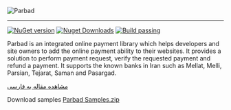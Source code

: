 ﻿
![Parbad](https://github.com/Sina-Soltani/Parbad/blob/master/images/Parbad.png "Parbad")
- - - -

[![NuGet version](https://img.shields.io/nuget/v/parbad.svg?style=flat&label=Nuget)](https://www.nuget.org/packages/Parbad/)
[![Nuget Downloads](https://img.shields.io/nuget/dt/parbad.svg?color=blue&label=Downloads)](https://www.nuget.org/packages/Parbad/)
[![Build passing](https://img.shields.io/travis/com/Sina-Soltani/Parbad.svg?style=flat&label=Build)](https://api.travis-ci.com/Sina-Soltani/Parbad.svg?branch=master)

Parbad is an integrated online payment library which helps developers and site owners to add the online payment ability to their websites.
It provides a solution to perform payment request, verify the requested payment and refund a payment. 
It supports the known banks in Iran such as Mellat, Melli, Parsian, Tejarat, Saman and Pasargad.

[مشاهده مقاله به فارسی](https://www.dotnettips.info/post/3009/%d9%be%d8%b1%d8%a8%d8%a7%d8%af-%d8%a2%d9%85%d9%88%d8%b2%d8%b4-%d9%be%db%8c%d8%a7%d8%af%d9%87%e2%80%8c%d8%b3%d8%a7%d8%b2%db%8c-%d9%be%d8%b1%d8%af%d8%a7%d8%ae%d8%aa-%d8%a2%d9%86%d9%84%d8%a7%db%8c%d9%86-%d8%af%d8%b1-%d8%af%d8%a7%d8%aa-%d9%86%d8%aa-%d9%85%d9%82%d8%af%d9%85%d9%87)

Download samples [Parbad Samples.zip](https://github.com/Sina-Soltani/Parbad/raw/master/samples/Parbad%20Samples.zip)
